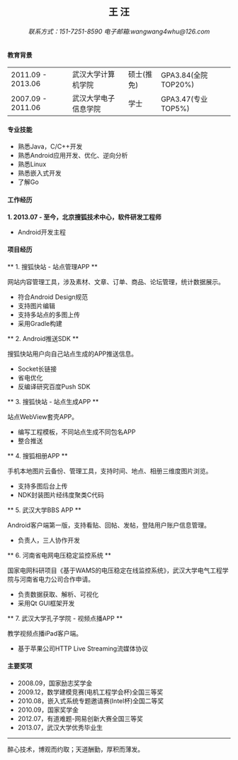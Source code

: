 <center><h2>王	汪</h2></center>
<center><h6>联系方式：151-7251-8590	电子邮箱:wangwang4whu@126.com</h6></center>

#### 教育背景
<table>
    <tr>
        <td>2011.09 - 2013.06</td>
        <td>武汉大学计算机学院</td>
        <td>硕士(推免)</td>
        <td>GPA3.84(全院TOP20%)</td>
    </tr>
    <tr>
        <td>2007.09 - 2011.06</td>
        <td>武汉大学电子信息学院</td>
        <td>学士</td>
        <td>GPA3.47(专业TOP5%)</td>
    </tr>
</table>

#### 专业技能
* 熟悉Java，C/C++开发
* 熟悉Android应用开发、优化、逆向分析
* 熟悉Linux
* 熟悉嵌入式开发
* 了解Go

#### 工作经历
**1. 2013.07 - 至今，北京搜狐技术中心，软件研发工程师**
* Android开发主程

#### 项目经历
** 1. 搜狐快站 - 站点管理APP **

网站内容管理工具，涉及素材、文章、订单、商品、论坛管理，统计数据展示。
* 符合Android Design规范
* 支持图片编辑
* 支持多站点的多图上传
* 采用Gradle构建

** 2. Android推送SDK **

搜狐快站用户向自己站点生成的APP推送信息。
* Socket长链接
* 省电优化
* 反编译研究百度Push SDK

** 3. 搜狐快站 - 站点生成APP **

站点WebView套壳APP。
* 编写工程模板，不同站点生成不同包名APP
* 整合推送

** 4. 搜狐相册APP **

手机本地图片云备份、管理工具，支持时间、地点、相册三维度图片浏览。
* 支持多图后台上传
* NDK封装图片经纬度聚类C代码

** 5. 武汉大学BBS APP **

Android客户端第一版，支持看贴、回帖、发帖，登陆用户账户信息管理。
* 负责人，三人协作开发

** 6. 河南省电网电压稳定监控系统 **

国家电网科研项目《基于WAMS的电压稳定在线监控系统》，武汉大学电气工程学院与河南省电力公司合作申请。
* 负责数据获取、解析、可视化
* 采用Qt GUI框架开发

** 7. 武汉大学孔子学院 - 视频点播APP **

教学视频点播iPad客户端。
* 基于苹果公司HTTP Live Streaming流媒体协议

#### 主要奖项
* 2008.09，国家励志奖学金
* 2009.12，数学建模竞赛(电机工程学会杯)全国三等奖
* 2010.08，嵌入式系统专题邀请赛(Intel杯)全国二等奖
* 2010.09，国家奖学金
* 2012.07，有道难题-网易创新大赛全国三等奖
* 2013.07，武汉大学优秀毕业生

---
醉心技术，博观而约取；天道酬勤，厚积而薄发。
